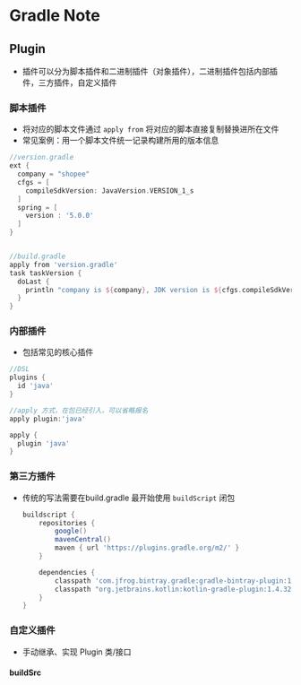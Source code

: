 # Gradle Note

## Plugin

* 插件可以分为脚本插件和二进制插件（对象插件），二进制插件包括内部插件，三方插件，自定义插件

### 脚本插件

* 将对应的脚本文件通过 `apply from` 将对应的脚本直接复制替换进所在文件
* 常见案例：用一个脚本文件统一记录构建所用的版本信息

```groovy
//version.gradle
ext {
  company = "shopee"
  cfgs = [
    compileSdkVersion: JavaVersion.VERSION_1_s
  ]
  spring = [
    version : '5.0.0'
  ]
}


//build.gradle
apply from 'version.gradle'
task taskVersion {
  doLast {
    println "company is ${company}, JDK version is ${cfgs.compileSdkVersion}, Spring versionn is ${spring.version}"
  }
}
```

### 内部插件

* 包括常见的核心插件

```groovy
//DSL
plugins {
  id 'java'
}

//apply 方式，在包已经引入，可以省略报名
apply plugin:'java'

apply {
  plugin 'java'
}
```

### 第三方插件

* 传统的写法需要在build.gradle 最开始使用 `buildScript` 闭包

  ```groovy
  buildscript {
      repositories {
          google()
          mavenCentral()
          maven { url 'https://plugins.gradle.org/m2/' }
      }
  
      dependencies {
          classpath 'com.jfrog.bintray.gradle:gradle-bintray-plugin:1.8.4'
          classpath "org.jetbrains.kotlin:kotlin-gradle-plugin:1.4.32"
      }
  }
  ```

  

### 自定义插件

* 手动继承、实现 Plugin 类/接口

#### buildSrc

